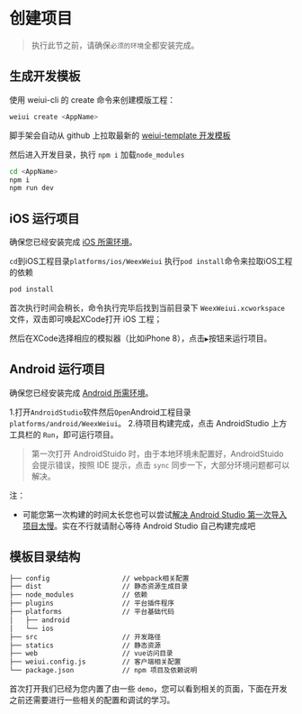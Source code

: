 # 创建项目

> 执行此节之前，请确保`必须的环境`全都安装完成。

## 生成开发模板 

使用 weiui-cli 的 create 命令来创建模版工程：

```bash
weiui create <AppName>
```

脚手架会自动从 github 上拉取最新的 [weiui-template 开发模板](https://github.com/kuaifan/weiui-template)

然后进入开发目录，执行 `npm i` 加载`node_modules`

```bash
cd <AppName>
npm i
npm run dev
```

## iOS 运行项目

确保您已经安装完成 [iOS 所需环境](/start/env)。

`cd`到iOS工程目录`platforms/ios/WeexWeiui` 执行`pod install`命令来拉取iOS工程的依赖

```bash
pod install
```

首次执行时间会稍长，命令执行完毕后找到当前目录下 `WeexWeiui.xcworkspace` 文件，双击即可唤起XCode打开 iOS 工程；

然后在XCode选择相应的模拟器（比如iPhone 8），点击`▶`按钮来运行项目。


## Android 运行项目

确保您已经安装完成 [Android 所需环境](/start/env)。

1.打开`AndroidStudio`软件然后`Open`Android工程目录`platforms/android/WeexWeiui`。
2.待项目构建完成，点击 AndroidStudio 上方工具栏的 `Run`，即可运行项目。

> 第一次打开 AndroidStuido 时，由于本地环境未配置好，AndroidStuido 会提示错误，按照 IDE 提示，点击 `sync` 同步一下，大部分环境问题都可以解决。

注：

* 可能您第一次构建的时间太长您也可以尝试[解决 Android Studio 第一次导入项目太慢](https://www.jianshu.com/p/ba8189146a6b)。实在不行就请耐心等待 Android Studio 自己构建完成吧


## 模板目录结构

```bash
├── config                  // webpack相关配置
├── dist                    // 静态资源生成目录
├── node_modules            // 依赖
├── plugins                 // 平台插件程序
├── platforms               // 平台基础代码
│   ├── android
│   └── ios
├── src                     // 开发路径
├── statics                 // 静态资源
├── web                     // vue访问目录
├── weiui.config.js         // 客户端相关配置
└── package.json            // npm 项目及依赖说明
```

首次打开我们已经为您内置了由一些 `demo`，您可以看到相关的页面，下面在开发之前还需要进行一些相关的配置和调试的学习。

